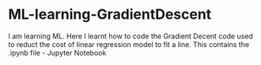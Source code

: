 # ML-learning-GradientDescent

I am learning ML. Here I learnt how to code the Gradient Decent code used to reduct the cost of linear regression model to fit a line.
This contains the .ipynb file - Jupyter Notebook
